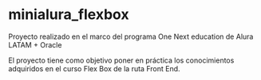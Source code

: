 # minialura_flexbox

Proyecto realizado en el marco del programa One Next education de Alura LATAM + Oracle

El proyecto tiene como objetivo poner en práctica los conocimientos adquiridos en el curso Flex Box de la ruta Front End.
